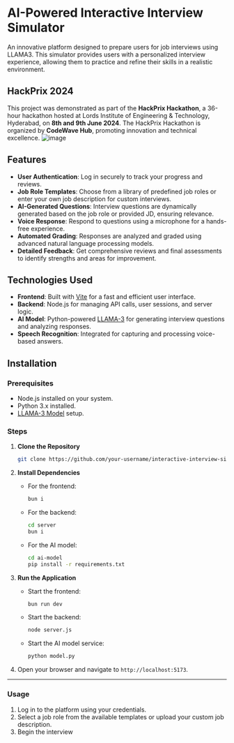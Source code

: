 # AI-Powered Interactive Interview Simulator

An innovative platform designed to prepare users for job interviews using LLAMA3. This simulator provides users with a personalized interview experience, allowing them to practice and refine their skills in a realistic environment.



## HackPrix 2024

This project was demonstrated as part of the **HackPrix Hackathon**, a 36-hour hackathon hosted at Lords Institute of Engineering & Technology, Hyderabad, on **8th and 9th June 2024**. The HackPrix Hackathon is organized by **CodeWave Hub**, promoting innovation and technical excellence.
![image](https://github.com/user-attachments/assets/5e61a3de-d75a-4acd-baf3-4a78fcb6d055)











## Features

- **User Authentication**: Log in securely to track your progress and reviews.
- **Job Role Templates**: Choose from a library of predefined job roles or enter your own job description for custom interviews.
- **AI-Generated Questions**: Interview questions are dynamically generated based on the job role or provided JD, ensuring relevance.
- **Voice Response**: Respond to questions using a microphone for a hands-free experience.
- **Automated Grading**: Responses are analyzed and graded using advanced natural language processing models.
- **Detailed Feedback**: Get comprehensive reviews and final assessments to identify strengths and areas for improvement.

## Technologies Used

- **Frontend**: Built with [Vite](https://vitejs.dev/) for a fast and efficient user interface.
- **Backend**: Node.js for managing API calls, user sessions, and server logic.
- **AI Model**: Python-powered [LLAMA-3](https://github.com/facebookresearch/llama) for generating interview questions and analyzing responses.
- **Speech Recognition**: Integrated for capturing and processing voice-based answers.

## Installation

### Prerequisites
- Node.js installed on your system.
- Python 3.x installed.
- [LLAMA-3 Model](https://github.com/facebookresearch/llama) setup.

### Steps

1. **Clone the Repository**
   ```bash
   git clone https://github.com/your-username/interactive-interview-simulator.git
    ```

2. **Install Dependencies**
   - For the frontend:
     ```bash
     bun i
     ```
   - For the backend:
     ```bash
     cd server
     bun i
     ```
   - For the AI model:
     ```bash
     cd ai-model
     pip install -r requirements.txt
     ```

3. **Run the Application**
   - Start the frontend:
     ```bash
     bun run dev
     ```
   - Start the backend:
     ```bash
     node server.js
     ```
   - Start the AI model service:
     ```bash
     python model.py
     ```

4. Open your browser and navigate to `http://localhost:5173`.

---

### Usage

1. Log in to the platform using your credentials.
2. Select a job role from the available templates or upload your custom job description.
3. Begin the interview
